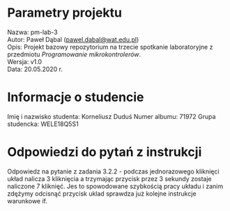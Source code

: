 # Parametry projektu

Nazwa: pm-lab-3  
Autor: Paweł Dąbal (pawel.dabal@wat.edu.pl)  
Opis: Projekt bazowy repozytorium na trzecie spotkanie laboratoryjne z przedmiotu _Programowanie mikrokontrolerów_.  
Wersja: v1.0  
Data: 20.05.2020 r.

# Informacje o studencie

Imię i nazwisko studenta: Korneliusz Duduś
Numer albumu: 71972
Grupa studencka: WELE18Q5S1

# Odpowiedzi do pytań z instrukcji
Odpowiedz na pytanie z zadania 3.2.2 - podczas jednorazowego kliknięci układ nalicza 3 kliknięcia a trzymając przycisk przez 3 sekundy zostaje naliczone 7 kliknięć. Jes to spowodowane szybkością pracy układu i zanim zdężymy odcisnąć przycisk uklad sprawdza już kolejne instrukcje warunkowe if.
